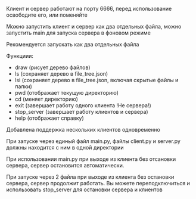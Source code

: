 Клиент и сервер работают на порту 6666, перед использование освободите его, или поменяйте

Можно запустить клиент и сервер как два отдельных файла, можно запустить main  для запуска сервера в фоновом режиме

Рекомендуется запускать как два отдельных файла

Функциии:

* draw (рисует дерево файлов)
* ls (сохраняет дерево в file_tree.json)
* lsi (сохраняет дерево в file_tree.json, включая скрытые файлы и папки)
* pwd (отображает текущую директорию)
* cd <directory> (меняет директорию)
* exit (завершает работу одного клиента !Не сервера!)
* stop_server (завершает работу клиентов и сервера)
* help (отображает справку)

Добавлена поддержка нескольких клиентов одновременно

При запуске через единый файл main.py, файлы client.py и server.py должны находится с ним в одной директории

При использовании main.py при выходе из клиента без отсановки сервера, сервер остановится автоматически.

При запуске через 2 файла при выходе из клиента без остановки сервера, сервер продолжит работать. Вы можете переподключиться и использовать stop_server для остановки сервера и клиентов